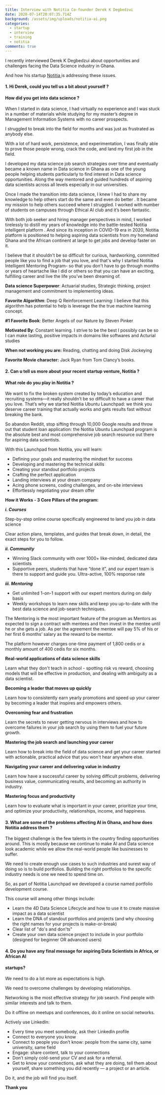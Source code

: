```yaml
---
title: Interview with Notitia Co-founder Derek K Degbedzui
date: 2020-07-14T20:07:35.714Z
background: /assets/img/uploads/notitia-ai.png
categories:
  - startup
  - interview
  - training
  - notitia
comments: true
---
```

I recently interviewed Derek K Degbedzui about opportunities and challenges facing the Data Science industry in Ghana.

And how his startup [Notitia ](https://notitia.site/)is addressing these issues.

#### **1. Hi Derek, could you tell us a bit about yourself ?**

#### **How did you get into data science ?**

When I started in data science, I had virtually no experience and I was stuck in a number of materials while studying for my master’s degree in Management Information Systems with no career prospects.

I struggled to break into the field for months and was just as frustrated as anybody else.

With a lot of hard work, persistence, and experimentation, I was finally able to prove those people wrong, crack the code, and land my first job in the field.

I developed my data science job search strategies over time and eventually became a known name in Data science in Ghana as one of the young people helping students particularly to find interest in Data science opportunities. Along the way mentored and guided hundreds of aspiring data scientists across all levels especially in our universities.

Once I made the transition into data science, I knew I had to share my knowledge to help others start do the same and even do better . It became my mission to help others succeed where I struggled. I worked with number of students on campuses through Ethical AI club and it’s been fantastic.

With both job seeker and hiring manager perspectives in mind, I worked tirelessly to distill my years of knowledge into the battle-tested Notitia intelligent platform . And since its inception in COVID-19 era in 2020, Notitia platform is positioned to helping aspiring data scientists from my homeland Ghana and the African continent at large to get jobs and develop faster on it.

I believe that it shouldn't be so difficult for curious, hardworking, committed people like you to find a job that you love, and that's why I started Notitia Intelligent Mentoring Program- so that you don't have to go through months or years of heartache like I did or others so that you can have an exciting, fulfilling career and live the life you’ve been dreaming of.

**Data science Superpower**: Actuarial studies, Strategic thinking, project management and commitment to implementing ideas.

**Favorite Algorithm**: Deep Q Reinforcement Learning: I believe that this algorithm has potential to help is leverage the the true machine learning concept.

**\#1 Favorite Book**: Better Angels of our Nature by Steven Pinker

**Motivated By**: Constant learning. I strive to be the best I possibly can be so I can make lasting, positive impacts in domains like softwares and Acturial studies

**When not working you are:** Reading, chatting and doing Disk Jockeying

**Favorite Movie character:** Jack Ryan from Tom Clancy’s books.



#### 2. Can u tell us more about your recent startup venture, Notitia ?

#### What role do you play in Notitia ?

We want to fix the broken system created by today’s education and recruiting systems—it really shouldn’t be so difficult to have a career that you love. That’s why we started Notitia Ubuntu Launchpad: we think you deserve career training that actually works and gets results fast without breaking the bank.

So abandon Reddit, stop sifting through 10,000 Google results and throw out that student loan application: the Notitia Ubuntu Launchpad program is the absolute best and most comprehensive job search resource out there for aspiring data scientists.

With this Launchpad from Notitia, you will learn:

* Defining your goals and mastering the mindset for success 
* Developing and mastering the technical skills
* Creating your standout portfolio projects
* Crafting the perfect application
* Landing interviews at your dream company
* Acing phone screens, coding challenges, and on-site interviews
* Effortlessly negotiating your dream offer



**How it Works - 3 Core Pillars of the program:**

***i. Courses***

Step-by-step online course specifically engineered to land you job in data science

Clear action plans, templates, and guides that break down, in detail, the exact steps for you to follow.

***ii. Community***

* Winning Slack community with over 1000+ like-minded, dedicated data scientists
* Supportive peers, students that have “done it”, and our expert team is there to support and guide you. Ultra-active, 100% response rate



***iii. Mentoring***

* Get unlimited 1-on-1 support with our expert mentors during on daily basis
* Weekly workshops to learn new skills and keep you up-to-date with the best data science and job-search techniques.

The Mentoring is the most important feature of the program as Mentors as expected to sign a contract with mentees and then invest in the mentee until he or she gets a job. As per the agreement the mentee will pay 5% of his or her first 6 months’ salary as the reward to be mentor.

The platform however charges one-time payment of 1,800 cedis or a monthly amount of 400 cedis for six months.



**Real-world applications of data science skills**

Learn what they don't teach in school - spotting risk vs reward, choosing models that will be effective in production, and dealing with ambiguity as a data scientist.

**Becoming a leader that moves up quickly**

Learn how to consistently earn yearly promotions and speed up your career by becoming a leader that inspires and empowers others.

**Overcoming fear and frustration**

Learn the secrets to never getting nervous in interviews and how to overcome failures in your job search by using them to fuel your future growth.

**Mastering the job search and launching your career**

Learn how to break into the field of data science and get your career started with actionable, practical advice that you won't hear anywhere else.

**Navigating your career and delivering value in industry**

Learn how have a successful career by solving difficult problems, delivering business value, communicating results, and becoming an authority in industry.

**Mastering focus and productivity**

Learn how to evaluate what is important in your career, prioritize your time, and optimize your productivity, relationships, income, and happiness.



#### 3. What are some of the problems affecting AI in Ghana, and how does Notitia address them ?

The biggest challenge is the few talents in the country finding opportunities around. This is mostly because we continue to make AI and Data science look academic while we allow the real-world people like businesses to suffer. 

We need to create enough use cases to such industries and surest way of doing so is to build portfolios. Building the right portfolios to the specific industry needs is one we need to spend time on.

So, as part of Notitia Launchpad we developed a course named portfolio development course.

This course will among other things include:

* Learn the 4D Data Science Lifecycle and how to use it to create massive impact as a data scientist
* Learn the DNA of standout portfolios and projects (and why choosing the right names for your projects is make-or-break)
* Clear list of "do's and don'ts"
* Create your own data science project to include in your portfolio (designed for beginner OR advanced users)



#### 4. Do you have any final message for aspiring Data Scientists in Africa, or African AI

#### startups?

We need to do a lot more as expectations is high.

We need to overcome challenges by developing relationships.

Networking is the most effective strategy for job search. Find people with similar interests and talk to them.

Do it offline on meetups and conferences, do it online on social networks.

Actively use LinkedIn:

* Every time you meet somebody, ask their LinkedIn profile
* Connect to everyone you know
* Connect to people you don’t know: people from the same city, same university, same field
* Engage: share content, talk to your connections
* Don’t simply cold-send your CV and ask for a referral.
* Get to know your connections, ask what they are doing, tell them about yourself, share something you did recently — a project or an article.

Do it, and the job will find you itself.

**Thank you**